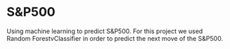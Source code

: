 # S&P500
Using machine learning to predict S&P500. For this project we used Random ForestvClassifier in order to predict the next move of the S&P500.
